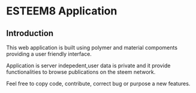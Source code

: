 # ESTEEM8 Application

## Introduction
This web application is built using polymer and material compoments providing a user friendly interface.

Application is server indepedent,user data is private and it provide functionalities to browse publications on the steem network.

Feel free to copy code, contribute, correct bug or purpose a new features. 
